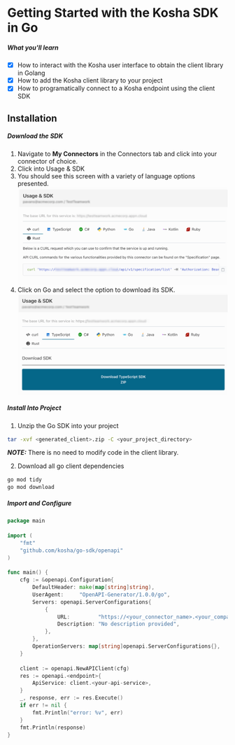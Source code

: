 # Getting Started with the Kosha SDK in Go


##### What you'll learn
- [x] How to interact with the Kosha user interface to obtain the client library in Golang
- [x] How to add the Kosha client library to your project
- [x] How to programatically connect to a Kosha endpoint using the client SDK 

## Installation

##### Download the SDK
1. Navigate to **My Connectors** in the Connectors tab and click into your connector of choice.
2. Click into Usage & SDK
3. You should see this screen with a variety of language options presented. 
![image info](../images/usage_sdk.png)
4. Click on Go and select the option to download its SDK.
![image info](../images/download_sdk.png)

##### Install Into Project
1. Unzip the Go SDK into your project 
```sh
tar -xvf <generated_client>.zip -C <your_project_directory>
```

**_NOTE:_** There is no need to modify code in the client library.

2. Download all go client dependencies


```sh
go mod tidy
go mod download
```

##### Import and Configure

```go
package main

import (
	"fmt"
	"github.com/kosha/go-sdk/openapi"
)

func main() {
	cfg := &openapi.Configuration{
		DefaultHeader: make(map[string]string),
		UserAgent:     "OpenAPI-Generator/1.0.0/go",
		Servers: openapi.ServerConfigurations{
			{
				URL:         "https://<your_connector_name>.<your_company>.dev.kosha.app",
				Description: "No description provided",
			},
		},
		OperationServers: map[string]openapi.ServerConfigurations{},
	}

	client := openapi.NewAPIClient(cfg)
	res := openapi.<endpoint>{
		ApiService: client.<your-api-service>,
	}
	_, response, err := res.Execute()
	if err != nil {
		fmt.Println("error: %v", err)
	}
	fmt.Println(response)
}

```
